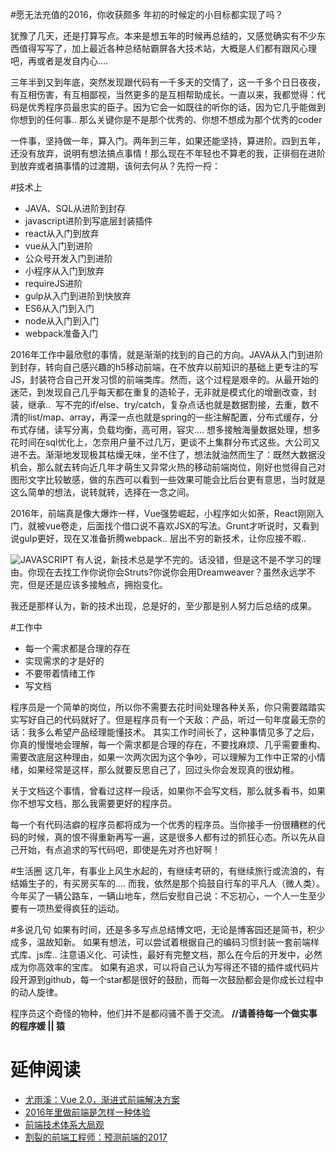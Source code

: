 #愿无法充值的2016，你收获颇多
年初的时候定的小目标都实现了吗？

犹豫了几天，还是打算写点。本来是想五年的时候再总结的，又感觉确实有不少东西值得写写了，加上最近各种总结帖霸屏各大技术站，大概是人们都有跟风心理吧，再或者是发自内心.... 

三年半到又到年底，突然发现跟代码有一千多天的交情了，这一千多个日日夜夜，有互相伤害，有互相鄙视，当然更多的是互相帮助成长。一直以来，我都觉得：代码是优秀程序员最忠实的臣子。因为它会一如既往的听你的话，因为它几乎能做到你想到的任何事.. 那么关键你是不是那个优秀的、你想不想成为那个优秀的coder

一件事，坚持做一年，算入门。两年到三年，如果还能坚持，算进阶。四到五年，还没有放弃，说明有想法搞点事情！那么现在不年轻也不算老的我，正徘徊在进阶到放弃或者搞事情的过渡期，该何去何从？先捋一捋：

#技术上
*   JAVA、SQL从进阶到封存
*  javascript进阶到写底层封装插件
* react从入门到放弃
* vue从入门到进阶
* 公众号开发入门到进阶
* 小程序从入门到放弃
* requireJS进阶
* gulp从入门到进阶到快放弃
* ES6从入门到入门
* node从入门到入门
* webpack准备入门

2016年工作中最欣慰的事情，就是渐渐的找到的自己的方向。JAVA从入门到进阶到封存，转向自己感兴趣的h5移动前端，在不放弃以前知识的基础上更专注的写JS，封装符合自己开发习惯的前端类库。然而，这个过程是艰辛的。从最开始的迷茫，到发现自己几乎每天都在重复的造轮子，无非就是模式化的增删改查，封装，继承..  写不完的if/else、try/catch，复杂点话也就是数据割接，去重，数不清的list/map、array，再深一点也就是spring的一些注解配置，分布式缓存，分布式存储，读写分离，负载均衡，高可用，容灾.... 想多接触海量数据处理，想多花时间在sql优化上，怎奈用户量不过几万，更谈不上集群分布式这些。大公司又进不去。渐渐地发现极其枯燥无味，坐不住了，想法就油然而生了：既然大数据没机会，那么就去转向近几年才萌生又异常火热的移动前端岗位，刚好也觉得自己对图形文字比较敏感，做的东西可以看到一些效果可能会比后台更有意思，当时就是这么简单的想法，说转就转，选择在一念之间。

2016年，前端真是像大爆炸一样，Vue强势崛起，小程序如火如荼，React刚刚入门，就被vue卷走，后面找个借口说不喜欢JSX的写法。Grunt才听说时，又看到说gulp更好，现在又准备折腾webpack..  层出不穷的新技术，让你应接不暇..

![JAVASCRIPT](http://upload-images.jianshu.io/upload_images/2166524-898756241910747a.PNG?imageMogr2/auto-orient/strip%7CimageView2/2/w/1240)
有人说，新技术总是学不完的。话没错，但是这不是不学习的理由。你现在去找工作你说你会Struts?你说你会用Dreamweaver？虽然永远学不完，但是还是应该多接触点，拥抱变化。

我还是那样认为，新的技术出现，总是好的，至少那是别人努力后总结的成果。

#工作中
* 每一个需求都是合理的存在
* 实现需求的才是好的
* 不要带着情绪工作
* 写文档

程序员是一个简单的岗位，所以你不需要去花时间处理各种关系，你只需要踏踏实实写好自己的代码就好了。但是程序员有一个天敌：产品，听过一句年度最无奈的话：我多么希望产品经理能懂技术。
其实工作时间长了，这种事情见多了之后，你真的慢慢地会理解，每一个需求都是合理的存在，不要找麻烦、几乎需要重构、需要改底层这种理由，如果一次两次因为这个争吵，可以理解为工作中正常的小情绪，如果经常是这样，那么就要反思自己了，回过头你会发现真的很幼稚。

关于文档这个事情，曾看过这样一段话，如果你不会写文档，那么就多看书，如果你不想写文档，那么我需要更好的程序员。

每一个有代码洁癖的程序员都将成为一个优秀的程序员。当你接手一份很糟糕的代码的时候，真的恨不得重新再写一遍，这是很多人都有过的抓狂心态。所以先从自己开始，有点追求的写代码吧，即使是先对齐也好啊！

#生活圈
这几年，有事业上风生水起的，有继续考研的，有继续旅行或流浪的，有结婚生子的，有买房买车的....
而我，依然是那个捣鼓自行车的平凡人（微人类）。今年买了一辆公路车，一辆山地车，然后安慰自己说：不忘初心，一个人一生至少要有一项热爱得疯狂的运动。

#多说几句
如果有时间，还是多多写点总结博文吧，无论是博客园还是简书，积少成多，温故知新。
如果有想法，可以尝试着根据自己的编码习惯封装一套前端样式库、js库.. 注意语义化、可读性，最好有完整文档，那么在今后的开发中，必然成为你高效率的宝库。
如果有追求，可以将自己认为写得还不错的插件或代码片段开源到github，每一个star都是很好的鼓励，而每一次鼓励都会是你成长过程中的动人旋律。

程序员这个奇怪的物种，他们并不是都闷骚不善于交流。
**//请善待每一个做实事的程序媛 || 猿**


# 延伸阅读
- [尤雨溪：Vue 2.0，渐进式前端解决方案](http://mp.weixin.qq.com/s?__biz=MzIwNjQwMzUwMQ==&mid=2247484393&idx=1&sn=142b8e37dfc94de07be211607e468030&chksm=9723612ba054e83db6622a891287af119bb63708f1b7a09aed9149d846c9428ad5abbb822294&mpshare=1&scene=1&srcid=1026nSmSxkHsYaHtIq00c09T#rd)
- [2016年里做前端是怎样一种体验](https://segmentfault.com/a/1190000007083024)
- [前端技术体系大局观](https://zhuanlan.zhihu.com/p/23185351)
- [割裂的前端工程师：预测前端的2017](http://mp.weixin.qq.com/s?__biz=MzIwNjQwMzUwMQ==&mid=2247484677&idx=1&sn=168f9a24d5247716b2a8b812f70b3b18&chksm=972367c7a054eed1f3eba527e29429e32c7b71f431a2710421b71989da8aecb57cb66441270e#rd)